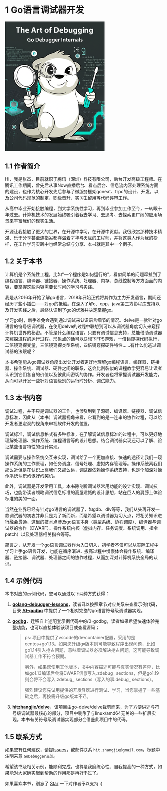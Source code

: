 # 1 Go语言调试器开发

<img alt="封面图片" src="bookcover.jpeg" width="320px" />

## 1.1 作者简介

Hi，我是张杰，目前就职于腾讯（深圳）科技有限公司，后台开发高级工程师。在腾讯工作期间，曾先后从事Now直播后台、看点后台、信息流内容处理系统方面的建设，也作为核心开发先后参与了微服务框架goneat、trpc的设计、开发，以及公司代码规范的制定、职级晋升、实习生留用等代码评审工作。

从高中毕业开始接触编程，到大学系统性学习，再到毕业参加工作至今，一转眼十年过去。计算机技术的发展始终吸引着我去学习、去思考、去探索更广阔的应用场景来丰富我们的现实生活。

开源让我接触了更大的世界，在开源中学习，在开源中贡献。我很欣赏那种技术精湛、乐于分享甚至连指尖都洋溢着才华与天赋的工程师，并将这类人作为我的榜样，在工作学习实践中也经常总结与分享，本书就是其中一个例子。

## 1.2 关于本书

计算机是个系统性工程，比如“一个程序是如何运行的”，看似简单的问题牵扯到了编程语言、编译器、链接器、操作系统、处理器、内存、总线控制等方方面面的内容，要掌握这些内容需要长时间的学习与实践。

我是从2016年开始了解go语言，2018年开始正式将其作为主力开发语言，期间还经历了些小插曲——对go的抵触。在深入了解c、cpp、java第三方协程库支持以及开发实践之后，最终认识到了go的优雅并决定掌握go。

学习go时，新手难免会遇到通过调试来认识语言细节的情况。delve是一款针对go语言的符号级调试器，在使用delve的过程中联想到可以从调试器角度切入来窥探计算机世界的秘密。不管是什么编程语言，只要有调试信息支持，总能借助调试器来窥探进程的运行过程。形象点的话可以联想下FPS游戏，一倍镜窥探代码执行，二倍镜窥探变量，三倍镜窥探类型系统，四倍镜窥探硬件特性……有什么能逃过调试器的法眼呢？

本书希望能从go调试器角度出发让开发者更好地理解go编程语言、编译器、链接器、操作系统、调试器、硬件之间的联系，这会比割裂似的课程教学更容易让读者认识到它们各自的价值以及彼此间密切的协作。开发者也将掌握调试器开发能力，从而可以开发一些针对语言级别的运行时分析、调试能力。

## 1.3 本书内容

调试过程，并不只是调试器的工作，也涉及到到了源码、编译器、链接器、调试信息标准，因此从（本书）调试器视角来看，它看到的是一连串的协作过程，可以给开发者更宏观的视角来审视软件开发的位置。

调试标准，调试信息格式有多种标准，在了解调试信息标准的过程中，可以更好地理解处理器、操作系统、编程语言等的设计思想。结合调试器实现还可以了解、验证某些语言特性的设计实现。

调试需要与操作系统交互来实现，调试给了一个更加直接、快速的途径让我们一窥操作系统的工作原理，如任务调度、信号处理、虚拟内存管理等。操作系统离我们那么近但是在认识上离我们又那么远，调试器依赖操作系统支持，也是个加深对操作系统认识的很好的契机。

此外，调试器是开发常用工具，本书除剖析调试器常用功能的设计实现、调试技巧，也能带读者领略调试信息标准的高屋建瓴的设计思想，站在巨人的肩膀上体验标准的美的一面。

当然在业界已经有针对go语言的调试器了，如gdb、dlv等等，我们从头再开发一款调试器的初衷并非只是为了新而新，而是希望以调试器为切入点，将相关知识进行融会贯通，这里的技术点涉及go语言本身（类型系统、协程调度）、编译器与调试器的协作（DWARF）、操作系统内核（虚拟内存、任务调度、系统调用、指令patch）以及处理器相关指令等等。

简言之，从开发一个go语言调试器作为入口切入，初学者不仅可以从实际工程中学习上手go语言开发，也能在循序渐进、拔高过程中慢慢体会操作系统、编译器、链接器、调试器、处理器之间的协作过程，从而加深对计算机系统全局的认识。

## 1.4 示例代码

本书对应的示例代码，您可以通过以下两种方式获得：

1. [**golang-debugger-lessons**](https://github.com/hitzhangjie/golang-debugger-lessons)，读者可以按照章节对应关系来查看示例代码，目录 [**/0-godbg**](https://github.com/hitzhangjie/golang-debugger-lessons) 中提供了一个相对完整的go语言符号级调试器实现。
2. [**godbg**](https://github.com/hitzhangjie/godbg)，迁移自上述配套示例代码中的/0-godbg，读者如果希望快速体验完整功能，也可以直接体验该项目或查看源码；

   > ps: 项目中提供了vscode的devcontainer配置，采用的是centos+go1.13。如果您升级go版本则可能导致程序出现问题，比如go1.14引入抢占问题，意味着调试器必须解决抢占问题，这可能导致调试器工作不符合预期。
   >
   > 另外，如果您使用其他版本，书中内容描述可能与真实情况有差异，比如go1.13编译后会将DWARF信息写入.zdebug_ sections，但是go1.19则会将不会写入.zdebug_ sections（写入的事.debug_ sections）。
   >
   > 强烈建议您先试用提供的开发容器进行测试、学习，当您掌握了一些基础之后，再按需升级go版本不迟。
   >
3. [**hitzhangjie/delve**](https://github.com/hitzhangjie/delve)，该项目由go-delve/delve裁剪而来，为了方便讲述与符号级调试器最核心的部分，项目中剔除了与linux/amd64无关的一些扩展实现。本书有关符号级调试器实现部分会借鉴此项目中的代码。

## 1.5 联系方式

如果您有任何建议，请提[Issues](https://github.com/hitzhangjie/golang-debugger-book/issues)，或邮件联系 `hit.zhangjie@gmail.com`，标题中注明来意 `GoDebugger交流`。

希望该书及相关示例，能顺利完成，也算是我磨练心性、自我提高的一种方式，如果能对大家确实起到帮助的作用那是再好不过了。

如果喜欢本书，别忘了 [Star](https://github.com/hitzhangjie/golang-debugger-book) 一下对作者予以支持 :)
